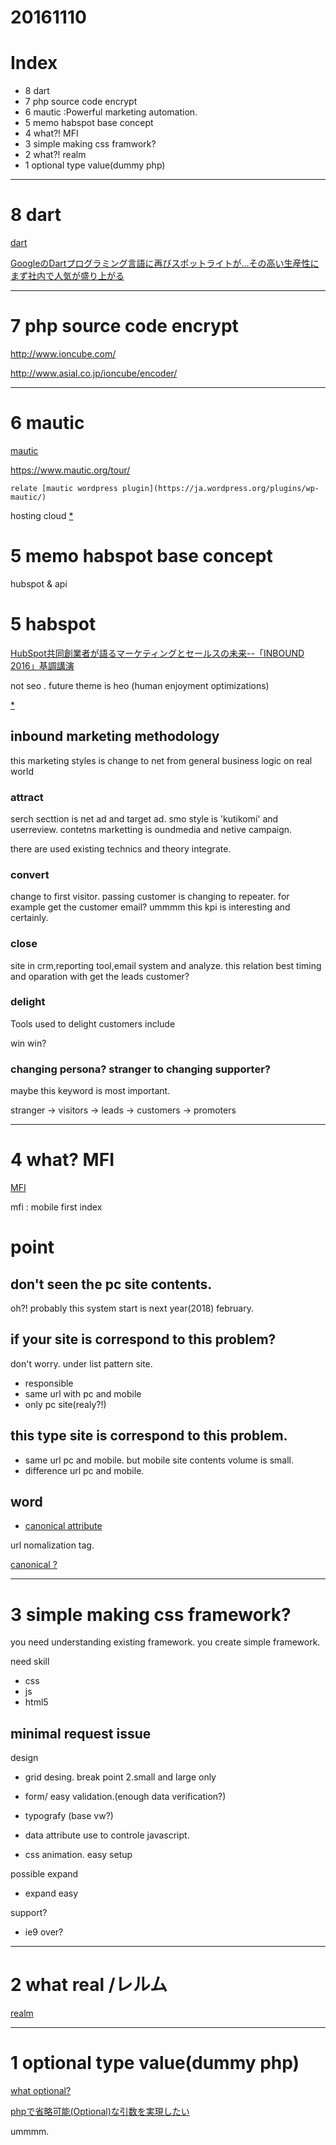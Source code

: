 # 20161110

# Index
- 8 dart
- 7 php source code encrypt
- 6 mautic :Powerful marketing automation.
- 5 memo habspot base concept
- 4 what?! MFI
- 3 simple making css framwork?
- 2 what?! realm
- 1 optional type value(dummy php)

---------------------
# 8 dart

[dart ](http://yohshiy.blog.fc2.com/blog-entry-177.html)

[GoogleのDartプログラミング言語に再びスポットライトが…その高い生産性にまず社内で人気が盛り上がる](http://jp.techcrunch.com/2016/10/26/20161026googles-dart-programming-language-returns-to-the-spotlight/)

---------------------
# 7 php source code encrypt

http://www.ioncube.com/

http://www.asial.co.jp/ioncube/encoder/

---------------------
# 6 mautic

[mautic](https://www.mautic.org/)

https://www.mautic.org/tour/


    relate [mautic wordpress plugin](https://ja.wordpress.org/plugins/wp-mautic/)

hosting cloud [*](https://mautic.com/)



# 5 memo habspot base concept

hubspot & api

# 5 habspot

[HubSpot共同創業者が語るマーケティングとセールスの未来--「INBOUND 2016」基調講演](http://japan.cnet.com/marketers/news/35091915/)

not seo . future theme is heo (human enjoyment optimizations)


[*](http://www.hubspot.com/inbound-marketing)

## inbound marketing methodology

this marketing styles is change to net from general business logic on real world

### attract
serch secttion is net ad and target ad.
smo style is 'kutikomi' and userreview.
contetns marketting is oundmedia and netive campaign. 

there are used existing technics and theory integrate.

### convert

change to first visitor. passing customer is changing to repeater.
for example get the customer email? ummmm this kpi is interesting and
certainly.

### close

site in crm,reporting tool,email system and analyze.
this relation best timing and oparation with get the leads customer?

### delight

Tools used to delight customers include

win win?

### changing persona? stranger to changing supporter?

maybe this keyword is most important.

stranger -> visitors -> leads -> customers -> promoters


----------------------
# 4 what? MFI

[MFI](http://headlines.yahoo.co.jp/hl?a=20161108-00000002-webtan-sci)

mfi : mobile first index

# point

## don't seen the pc site contents.

oh?!  probably this system start is next year(2018) february.

## if your site is correspond to this problem?

don't worry. under list pattern site.

- responsible
- same url with pc and mobile
- only pc site(realy?!)

## this type site is correspond to this problem.

- same url pc and mobile. but mobile site contents volume is small.
- difference url pc and mobile.

## word

- [canonical attribute](http://web-tan.forum.impressrd.jp/e/2009/03/05/5112)

url nomalization tag.

[canonical ?](https://ferret-plus.com/1809)


-----------------------
# 3 simple making css framework?

you need understanding existing framework.
you create simple framework.

need skill
- css
- js
- html5

## minimal request issue

design
- grid desing. break point 2.small and large only
- form/ easy validation.(enough data verification?)
- typografy (base vw?)
- data attribute use to controle javascript.

- css animation. easy setup

possible expand
- expand easy

support?
- ie9 over?





-----------------------
# 2 what real /レルム

[realm](http://qiita.com/jtemplej/items/1c1b7204341ac01e561e)



-----------------------
# 1 optional type value(dummy php)

[what optional? ](http://tea-leaves.jp/swift/content/%E3%82%AA%E3%83%97%E3%82%B7%E3%83%A7%E3%83%8A%E3%83%AB%E5%9E%8B)

[phpで省略可能(Optional)な引数を実現したい](http://qiita.com/ikkitang/items/0494062bd63bbf5df62d)

ummmm.




